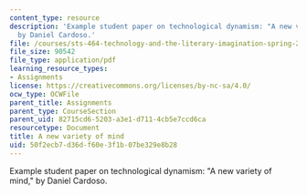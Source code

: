 ```yaml
---
content_type: resource
description: 'Example student paper on technological dynamism: "A new variety of mind,"
  by Daniel Cardoso.'
file: /courses/sts-464-technology-and-the-literary-imagination-spring-2008/50f2ecb7d36df60e3f1b07be329e8b28_dcardoso_wk5.pdf
file_size: 90542
file_type: application/pdf
learning_resource_types:
- Assignments
license: https://creativecommons.org/licenses/by-nc-sa/4.0/
ocw_type: OCWFile
parent_title: Assignments
parent_type: CourseSection
parent_uid: 82715cd6-5203-a3e1-d711-4cb5e7ccd6ca
resourcetype: Document
title: A new variety of mind
uid: 50f2ecb7-d36d-f60e-3f1b-07be329e8b28
---
```

Example student paper on technological dynamism: "A new variety of mind," by Daniel Cardoso.